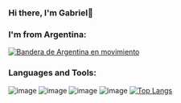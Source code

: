 ### Hi there, I'm Gabriel👋
### I'm from Argentina:
[![Bandera de Argentina en movimiento](https://upload.wikimedia.org/wikipedia/commons/d/da/Flag_of_Argentina-Animated.gif)](es.wikipedia.org)

### Languages and Tools:
![image](https://github.com/GabrielGonzalez11/GabrielGonzalez11/assets/135771999/82040eb0-b1df-4867-a99b-c803fc21d4e5) ![image](https://github.com/GabrielGonzalez11/GabrielGonzalez11/assets/135771999/76288979-c22d-4a22-95b9-0be0329da164) ![image](https://github.com/GabrielGonzalez11/GabrielGonzalez11/assets/135771999/484aa7e0-e896-4270-9a8b-286c65e9cf9c) ![image](https://github.com/GabrielGonzalez11/GabrielGonzalez11/assets/135771999/ff7e8ccc-7a0a-470c-bcbc-f744c762c215)
[![Top Langs](https://github-readme-stats.vercel.app/api/top-langs/?username=anuraghazra&layout=compact)](https://github.com/anuraghazra/github-readme-stats)






<!--
**GabrielGonzalez11/GabrielGonzalez11** is a ✨ _special_ ✨ repository because its `README.md` (this file) appears on your GitHub profile.

Here are some ideas to get you started:

- 🔭 I’m currently working on ...
- 🌱 I’m currently learning ...
- 👯 I’m looking to collaborate on ...
- 🤔 I’m looking for help with ...
- 💬 Ask me about ...
- 📫 How to reach me: ...
- 😄 Pronouns: ...
- ⚡ Fun fact: ...
-->
